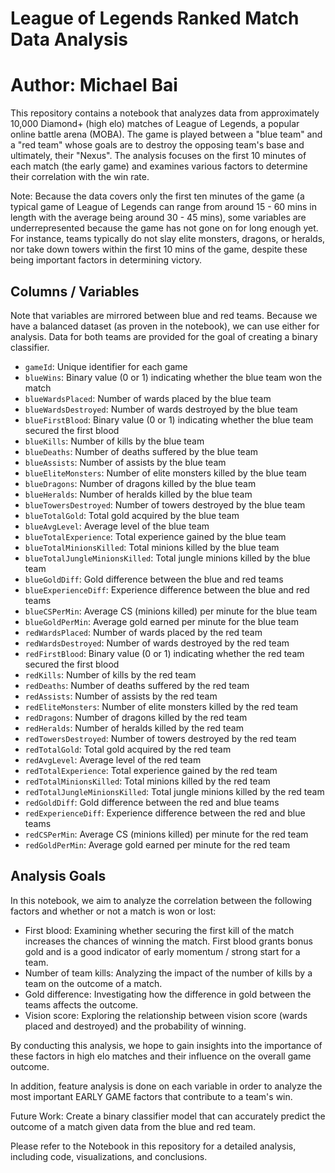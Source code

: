 # League of Legends Ranked Match Data Analysis 
# Author: Michael Bai

This repository contains a notebook that analyzes data from approximately 10,000 Diamond+ (high elo) matches of League of Legends, a popular online battle arena (MOBA). The game is played between a "blue team" and a "red team" whose goals are to destroy the opposing team's base and ultimately, their "Nexus". The analysis focuses on the first 10 minutes of each match (the early game) and examines various factors to determine their correlation with the win rate.

Note: Because the data covers only the first ten minutes of the game (a typical game of League of Legends can range from around 15 - 60 mins in length with the average being around 30 - 45 mins), some variables are underrepresented because the game has not gone on for long enough yet. For instance, teams typically do not slay elite monsters, dragons, or heralds, nor take down towers within the first 10 mins of the game, despite these being important factors in determining victory.

## Columns / Variables

Note that variables are mirrored between blue and red teams.
Because we have a balanced dataset (as proven in the notebook), we can use either for analysis.
Data for both teams are provided for the goal of creating a binary classifier.

- `gameId`: Unique identifier for each game
- `blueWins`: Binary value (0 or 1) indicating whether the blue team won the match
- `blueWardsPlaced`: Number of wards placed by the blue team
- `blueWardsDestroyed`: Number of wards destroyed by the blue team
- `blueFirstBlood`: Binary value (0 or 1) indicating whether the blue team secured the first blood
- `blueKills`: Number of kills by the blue team
- `blueDeaths`: Number of deaths suffered by the blue team
- `blueAssists`: Number of assists by the blue team
- `blueEliteMonsters`: Number of elite monsters killed by the blue team
- `blueDragons`: Number of dragons killed by the blue team
- `blueHeralds`: Number of heralds killed by the blue team
- `blueTowersDestroyed`: Number of towers destroyed by the blue team
- `blueTotalGold`: Total gold acquired by the blue team
- `blueAvgLevel`: Average level of the blue team
- `blueTotalExperience`: Total experience gained by the blue team
- `blueTotalMinionsKilled`: Total minions killed by the blue team
- `blueTotalJungleMinionsKilled`: Total jungle minions killed by the blue team
- `blueGoldDiff`: Gold difference between the blue and red teams
- `blueExperienceDiff`: Experience difference between the blue and red teams
- `blueCSPerMin`: Average CS (minions killed) per minute for the blue team
- `blueGoldPerMin`: Average gold earned per minute for the blue team
- `redWardsPlaced`: Number of wards placed by the red team
- `redWardsDestroyed`: Number of wards destroyed by the red team
- `redFirstBlood`: Binary value (0 or 1) indicating whether the red team secured the first blood
- `redKills`: Number of kills by the red team
- `redDeaths`: Number of deaths suffered by the red team
- `redAssists`: Number of assists by the red team
- `redEliteMonsters`: Number of elite monsters killed by the red team
- `redDragons`: Number of dragons killed by the red team
- `redHeralds`: Number of heralds killed by the red team
- `redTowersDestroyed`: Number of towers destroyed by the red team
- `redTotalGold`: Total gold acquired by the red team
- `redAvgLevel`: Average level of the red team
- `redTotalExperience`: Total experience gained by the red team
- `redTotalMinionsKilled`: Total minions killed by the red team
- `redTotalJungleMinionsKilled`: Total jungle minions killed by the red team
- `redGoldDiff`: Gold difference between the red and blue teams
- `redExperienceDiff`: Experience difference between the red and blue teams
- `redCSPerMin`: Average CS (minions killed) per minute for the red team
- `redGoldPerMin`: Average gold earned per minute for the red team

## Analysis Goals

In this notebook, we aim to analyze the correlation between the following factors and whether or not a match is won or lost:

- First blood: Examining whether securing the first kill of the match increases the chances of winning the match. First blood grants bonus gold and is a good indicator of early momentum / strong start for a team.
- Number of team kills: Analyzing the impact of the number of kills by a team on the outcome of a match.
- Gold difference: Investigating how the difference in gold between the teams affects the outcome.
- Vision score: Exploring the relationship between vision score (wards placed and destroyed) and the probability of winning.

By conducting this analysis, we hope to gain insights into the importance of these factors in high elo matches and their influence on the overall game outcome.

In addition, feature analysis is done on each variable in order to analyze the most important EARLY GAME factors that contribute to a team's win.

Future Work: Create a binary classifier model that can accurately predict the outcome of a match given data from the blue and red team.

Please refer to the Notebook in this repository for a detailed analysis, including code, visualizations, and conclusions.
